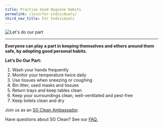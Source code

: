 ```yaml
---
title: Practise Good Hygiene Habits
permalink: /join/for-individuals/
third_nav_title: For Individuals
---
```


![Let's do our part](/images/handwash2.jpg)

---


**Everyone can play a part in keeping themselves and others around them safe, by adopting good personal habits.** <br>

**Let’s Do Our Part:**

1.    Wash your hands frequently
2.    Monitor your temperature twice daily
3.    Use tissues when sneezing or coughing
4.    Bin litter, used masks and tissues
5.    Return trays and keep tables clean
6.    Keep your surroundings clean, well-ventilated and pest-free
7.    Keep toilets clean and dry

Join us as an [SG Clean Ambassador](https://go.gov.sg/rz3cer).

Have questions about SG Clean? See our [FAQ.](/faq/)
